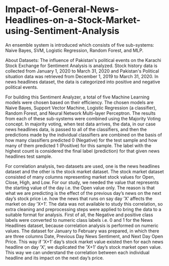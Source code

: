 # Impact-of-General-News-Headlines-on-a-Stock-Market-using-Sentiment-Analysis
An ensemble system is introduced which consists of five sub-systems: Naive Bayes, SVM, Logistic Regression, Random Forest, and MLP.


About Datasets: The influence of Pakistan's political events on the Karachi Stock Exchange for Sentiment Analysis is analyzed.
Stock history data is collected from January 1, 2020 to March 31, 2020 and Pakistan's Political situation data was retrieved from December 1, 2019 to March 31, 2020. In news headlines dataset, the data is categorized into positive and negative political events. 

For building this Sentiment Analyzer, a total of five Machine Learning models were chosen based on their efficiency. The chosen models are Naive Bayes, Support Vector Machine, Logistic Regression (a classifier), Random Forest, and Neural Network
Multi-layer Perceptron. The results from each of these sub-systems were combined using the Majority Voting concept. In majority voting, when test data arrives, the data, in our case news headlines data, is passed to all of the classifiers, and then the predictions made by the individual classifiers are combined on the basis of how many classifiers predicted 0 (Negative) for the test sample and how many of them predicted 1 (Positive) for this sample. The label with the highest count is considered the final label (prediction) for that given news headlines test sample.

For correlation analysis, two datasets are used, one is the news headlines dataset and the other is the stock market dataset. The stock market dataset consisted of many columns representing market stock values for Open, Close, High, and Low. For our study, we needed the value that represents the starting value of the day i.e. the Open value only. The reason is that what we are predicting is the effect of the previous day’s news on the next day’s stock price i.e. how the news that runs on say day ’X’ affects the market on day ’X+1’. The data was not available to study this correlation, so extra cleaning and preprocessing steps were applied to bring the data to a suitable format for analysis. First of all, the Negative and positive class labels were converted to numeric class labels i.e. 0 and 1 for the News Headlines dataset, because correlation analysis is performed on numeric values. The dataset for January to February was prepared, in which there are three columns Date, Previous Day News Sentiment, and Next Day Open Price. This way if ’X+1’ day’s stock market value existed then for each news headline on day ’X’, we duplicated the ’X+1’ day’s stock market open value. This way we can understand the correlation between each individual headline and its impact on the next day’s price.
